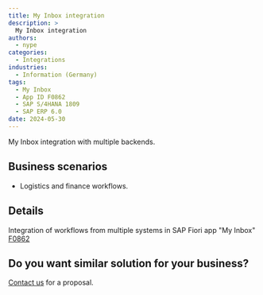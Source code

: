 ```yaml
---
title: My Inbox integration
description: >
  My Inbox integration
authors:
  - nype
categories:
  - Integrations
industries:
  - Information (Germany)
tags:
  - My Inbox  
  - App ID F0862
  - SAP S/4HANA 1809
  - SAP ERP 6.0
date: 2024-05-30
---
```


<!-- more -->

My Inbox integration with multiple backends.

## Business scenarios
- Logistics and finance workflows.

## Details

Integration of workflows from multiple systems in SAP Fiori app "My Inbox" [F0862]( https://fioriappslibrary.hana.ondemand.com/sap/fix/externalViewer/#/detail/Apps(%27F0862%27)/S12OP )


## Do you want similar solution for your business? 

[Contact us](../../../contact.md) for a proposal.